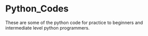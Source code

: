 # Python_Codes
These are some of the python code for practice to beginners and intermediate level python programmers.
